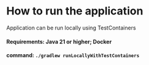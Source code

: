 # How to run the application
Application can be run locally using TestContainers
#### Requirements: Java 21 or higher; Docker
#### command: `./gradlew runLocallyWithTestContainers`